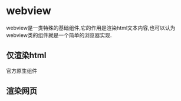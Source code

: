 # webview

webview是一类特殊的基础组件,它的作用是渲染html文本内容,也可以认为webview类的组件就是一个简单的浏览器实现.

## 仅渲染html

官方原生组件

## 渲染网页


